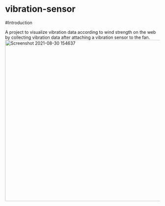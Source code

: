 # vibration-sensor
#Introduction

A project to visualize vibration data according to wind strength on the web by collecting vibration data after attaching a vibration sensor to the fan.
<img width="526" alt="Screenshot 2021-08-30 154637" src="https://user-images.githubusercontent.com/88071262/131465653-eeb6a920-981c-4139-a216-21f51125c516.png">
